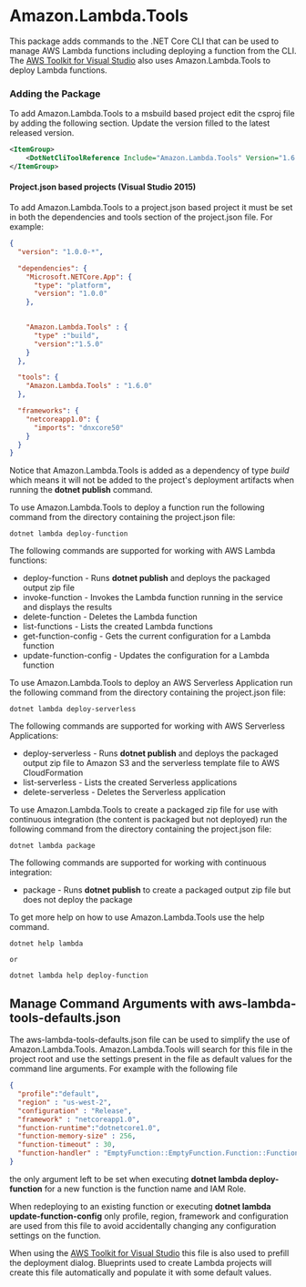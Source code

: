 # Amazon.Lambda.Tools

This package adds commands to the .NET Core CLI that can be used to manage AWS Lambda functions including deploying a function from the CLI. The
[AWS Toolkit for Visual Studio](https://aws.amazon.com/visualstudio/) also uses Amazon.Lambda.Tools to deploy Lambda functions.

### Adding the Package

To add Amazon.Lambda.Tools to a msbuild based project edit the csproj file by adding the following section. Update the version filled to the latest released version.

```xml
<ItemGroup>
	<DotNetCliToolReference Include="Amazon.Lambda.Tools" Version="1.6.0" />
</ItemGroup>
```

#### Project.json based projects (Visual Studio 2015)
To add Amazon.Lambda.Tools to a project.json based project it must be set in both the dependencies and tools section of the project.json file. For example:
```json
{
  "version": "1.0.0-*",

  "dependencies": {
    "Microsoft.NETCore.App": {
      "type": "platform",
      "version": "1.0.0"
    },

 
    "Amazon.Lambda.Tools" : {
      "type" :"build",
      "version":"1.5.0"
    }
  },

  "tools": {
    "Amazon.Lambda.Tools" : "1.6.0"
  },

  "frameworks": {
    "netcoreapp1.0": {
      "imports": "dnxcore50"
    }
  }
}
```
Notice that Amazon.Lambda.Tools is added as a dependency of type *build* which means it will not be added to the project's deployment artifacts when running the **dotnet publish** command.

To use Amazon.Lambda.Tools to deploy a function run the following command from the directory containing the project.json file:
```
dotnet lambda deploy-function
```
The following commands are supported for working with AWS Lambda functions:
* deploy-function - Runs **dotnet publish** and deploys the packaged output zip file
* invoke-function - Invokes the Lambda function running in the service and displays the results
* delete-function - Deletes the Lambda function
* list-functions - Lists the created Lambda functions
* get-function-config - Gets the current configuration for a Lambda function
* update-function-config - Updates the configuration for a Lambda function

To use Amazon.Lambda.Tools to deploy an AWS Serverless Application run the following command from the directory containing the project.json file:
```
dotnet lambda deploy-serverless
```

The following commands are supported for working with AWS Serverless Applications:
* deploy-serverless - Runs **dotnet publish** and deploys the packaged output zip file to Amazon S3 and the serverless template file to AWS CloudFormation
* list-serverless - Lists the created Serverless applications
* delete-serverless - Deletes the Serverless application

To use Amazon.Lambda.Tools to create a packaged zip file for use with continuous integration (the content is packaged but not deployed) run the following command from the directory containing the project.json file:
```
dotnet lambda package
```

The following commands are supported for working with continuous integration:
* package - Runs **dotnet publish** to create a packaged output zip file but does not deploy the package

To get more help on how to use Amazon.Lambda.Tools use the help command.
```
dotnet help lambda

or

dotnet lambda help deploy-function
```

## Manage Command Arguments with aws-lambda-tools-defaults.json

The aws-lambda-tools-defaults.json file can be used to simplify the use of Amazon.Lambda.Tools. Amazon.Lambda.Tools will
search for this file in the project root and use the settings present in the file as default values for the
command line arguments. For example with the following file
```json
{
  "profile":"default",
  "region" : "us-west-2",
  "configuration" : "Release",
  "framework" : "netcoreapp1.0",
  "function-runtime":"dotnetcore1.0",
  "function-memory-size" : 256,
  "function-timeout" : 30,
  "function-handler" : "EmptyFunction::EmptyFunction.Function::FunctionHandler"
}
```
the only argument left to be set when executing **dotnet lambda deploy-function** for a new function is the function name and IAM Role.

When redeploying to an existing function or executing **dotnet lambda update-function-config** only profile, region, framework and configuration are 
used from this file to avoid accidentally changing any configuration settings on the function.

When using the [AWS Toolkit for Visual Studio](https://aws.amazon.com/visualstudio/) this file is also used to
prefill the deployment dialog. Blueprints used to create Lambda projects will create this file automatically and populate it with some default values.
